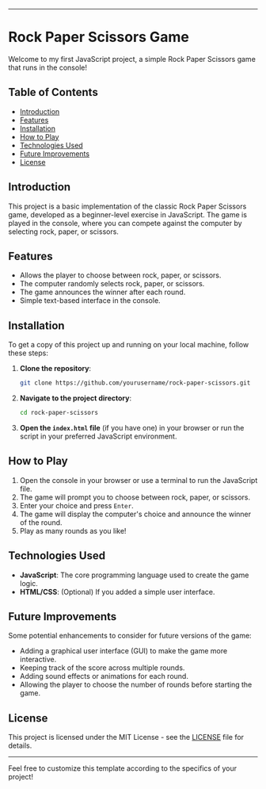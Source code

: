 

---

# Rock Paper Scissors Game

Welcome to my first JavaScript project, a simple Rock Paper Scissors game that runs in the console!

## Table of Contents

- [Introduction](#introduction)
- [Features](#features)
- [Installation](#installation)
- [How to Play](#how-to-play)
- [Technologies Used](#technologies-used)
- [Future Improvements](#future-improvements)
- [License](#license)

## Introduction

This project is a basic implementation of the classic Rock Paper Scissors game, developed as a beginner-level exercise in JavaScript. The game is played in the console, where you can compete against the computer by selecting rock, paper, or scissors.

## Features

- Allows the player to choose between rock, paper, or scissors.
- The computer randomly selects rock, paper, or scissors.
- The game announces the winner after each round.
- Simple text-based interface in the console.

## Installation

To get a copy of this project up and running on your local machine, follow these steps:

1. **Clone the repository**:
   ```bash
   git clone https://github.com/yourusername/rock-paper-scissors.git
   ```
   
2. **Navigate to the project directory**:
   ```bash
   cd rock-paper-scissors
   ```

3. **Open the `index.html` file** (if you have one) in your browser or run the script in your preferred JavaScript environment.

## How to Play

1. Open the console in your browser or use a terminal to run the JavaScript file.
2. The game will prompt you to choose between rock, paper, or scissors.
3. Enter your choice and press `Enter`.
4. The game will display the computer's choice and announce the winner of the round.
5. Play as many rounds as you like!

## Technologies Used

- **JavaScript**: The core programming language used to create the game logic.
- **HTML/CSS**: (Optional) If you added a simple user interface.

## Future Improvements

Some potential enhancements to consider for future versions of the game:

- Adding a graphical user interface (GUI) to make the game more interactive.
- Keeping track of the score across multiple rounds.
- Adding sound effects or animations for each round.
- Allowing the player to choose the number of rounds before starting the game.

## License

This project is licensed under the MIT License - see the [LICENSE](LICENSE) file for details.

---

Feel free to customize this template according to the specifics of your project!
